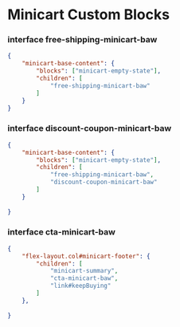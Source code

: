 # Minicart Custom Blocks

### interface free-shipping-minicart-baw 
```json
{
    "minicart-base-content": {
        "blocks": ["minicart-empty-state"],
        "children": [
            "free-shipping-minicart-baw"
        ]
    }
}
```



### interface discount-coupon-minicart-baw
```json
{
    "minicart-base-content": {
        "blocks": ["minicart-empty-state"],
        "children": [
            "free-shipping-minicart-baw",
            "discount-coupon-minicart-baw"
        ]
    }
  
}

```
### interface cta-minicart-baw
```json
{
    "flex-layout.col#minicart-footer": {
        "children": [
            "minicart-summary",    
            "cta-minicart-baw", 
            "link#keepBuying"
        ]
    },
  
}

```